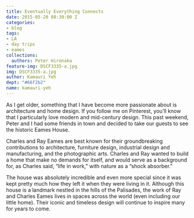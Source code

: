 ```yaml
---
title: Eventually Everything Connects
date: 2015-05-20 08:39:00 Z
categories:
- blog
tags:
- LA
- day trips
- eames
collections:
  authors: Peter Hironaka
feature-img: DSCF3335-a.jpg
img: DSCF3335-a.jpg
author: Kamauri Yeh
dept: "#66f2b2"
name: kamauri-yeh
---
```


As I get older, something that I have become more passionate about is architecture and home design. If you follow me on Pinterest, you’ll know that I particularly love modern and mid-century design. This past weekend, Peter and I had some friends in town and decided to take our guests to see the historic Eames House.

Charles and Ray Eames are best known for their groundbreaking contributions to architecture, furniture design, industrial design and manufacturing, and the photographic arts. Charles and Ray wanted to build a home that make no demands for itself, and would serve as a background for, as Charles said, “life in work,” with nature as a “shock absorber.”

The house was absolutely incredible and even more special since it was kept pretty much how they left it when they were living in it. Although this house is a landmark nestled in the hills of the Palisades, the work of Ray and Charles Eames lives in spaces across the world (even including our little home). Their iconic and timeless design will continue to inspire many for years to come.
